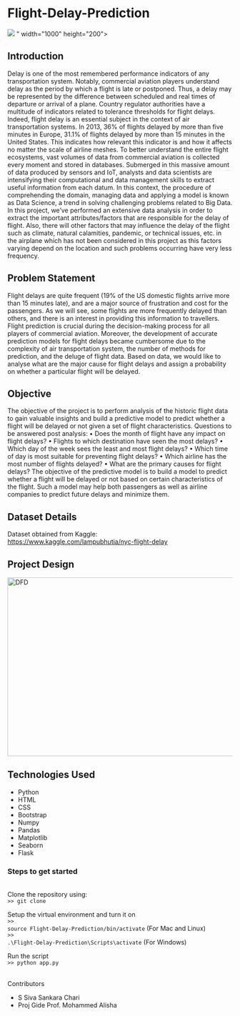# Flight-Delay-Prediction

<img src="https://github.com/user-attachments/assets/ffecd633-ba57-4dfa-b7b9-db60aa4061de" />
" width="1000" height="200">

## Introduction
Delay is one of the most remembered performance indicators of any transportation system. Notably, commercial aviation players understand delay as the period by which a flight is late or postponed. Thus, a delay may be represented by the difference between scheduled and real times of departure or arrival of a plane. Country regulator authorities have a multitude of indicators related to tolerance thresholds for flight delays. Indeed, flight delay is an essential subject in the context of air transportation systems. In 2013, 36% of flights delayed by more than five minutes in Europe, 31.1% of flights delayed by more than 15 minutes in the United States. This indicates how relevant this indicator is and how it affects no matter the scale of airline meshes. 
To better understand the entire flight ecosystems, vast volumes of data from commercial aviation is collected every moment and stored in databases. Submerged in this massive amount of data produced by sensors and IoT, analysts and data scientists are intensifying their computational and data management skills to extract useful information from each datum. In this context, the procedure of comprehending the domain, managing data and applying a model is known as Data Science, a trend in solving challenging problems related to Big Data. 
In this project, we’ve performed an extensive data analysis in order to extract the important attributes/factors that are responsible for the delay of flight. Also, there will other factors that may influence the delay of the flight such as climate, natural calamities, pandemic, or technical issues, etc. in the airplane which has not been considered in this project as this factors varying depend on the location and such problems occurring have very less frequency. 

## Problem Statement
Flight delays are quite frequent (19% of the US domestic flights arrive more than 15 minutes late), and are a major source of frustration and cost for the passengers. As we will see, some flights are more frequently delayed than others, and there is an interest in providing this information to travellers.  
Flight prediction is crucial during the decision-making process for all players of commercial aviation. Moreover, the development of accurate prediction models for flight delays became cumbersome due to the complexity of air transportation system, the number of methods for prediction, and the deluge of flight data. 
Based on data, we would like to analyse what are the major cause for flight delays and assign a probability on whether a particular flight will be delayed. 

## Objective
The objective of the project is to perform analysis of the historic flight data to gain valuable insights and build a predictive model to predict whether a flight will be delayed or not given a set of flight characteristics.
Questions to be answered post analysis: • Does the month of flight have any impact on flight delays? • Flights to which destination have seen the most delays? • Which day of the week sees the least and most flight delays? • Which time of day is most suitable for preventing flight delays? • Which airline has the most number of flights delayed? • What are the primary causes for flight delays?
The objective of the predictive model is to build a model to predict whether a flight will be delayed or not based on certain characteristics of the flight. Such a model may help both passengers as well as airline companies to predict future delays and minimize them.

## Dataset Details
Dataset obtained from Kaggle: <br>
https://www.kaggle.com/lampubhutia/nyc-flight-delay

## Project Design
<img alt="DFD" src="https://user-images.githubusercontent.com/43583040/83272042-4e844f80-a1e8-11ea-99d1-d5f15d114e90.png" width="1000" height="400">

## Technologies Used
* Python
* HTML
* CSS
* Bootstrap
* Numpy
* Pandas
* Matplotlib
* Seaborn
* Flask

<h3>Steps to get started</h3><br>
Clone the repository using: <br>
<code>>> git clone</code> <br>

Setup the virtual environment and turn it on <br>
<code>>> source Flight-Delay-Prediction/bin/activate</code> (For Mac and Linux)<br>
<code>>> .\Flight-Delay-Prediction\Scripts\activate</code> (For Windows) <br>

Run the script<br>
<code>>> python app.py</code>

<br>Contributors <br>
*  S Siva Sankara Chari <br>
*  Proj Gide Prof. Mohammed Alisha

